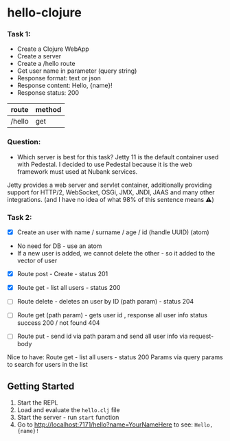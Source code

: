 # hello-clojure

### Task 1:
- Create a Clojure WebApp
- Create a server
- Create a /hello route
- Get user name in parameter (query string)
- Response format: text or json 
- Response content: Hello, {name}! 
- Response status: 200

| route  | method | 
|--------|--------|
| /hello | get    | 

### Question:

- Which server is best for this task?
Jetty 11 is the default container used with Pedestal. I decided to use Pedestal because it is the web framework must used at Nubank services.

Jetty provides a web server and servlet container, additionally providing support for HTTP/2, WebSocket, OSGi, JMX, JNDI, JAAS and many other integrations. (and I have no idea of what 98% of this sentence means ⚠️)


### Task 2:

- [x] Create an user with name / surname / age / id (handle UUID)
(atom)
- No need for DB - use an atom
- If a new user is added, we cannot delete the other - so it added to the vector of user

- [x] Route post - Create - status 201
- [x] Route get - list all users - status 200
- [ ] Route delete - deletes an user by ID (path param) - status 204
- [ ] Route get (path param) - gets user id , response all user info
status success 200 / not found 404
- [ ] Route put - send id via path param and send all user info via request-body


Nice to have:
Route get - list all users - status 200
Params via query params to search for users in the list 

## Getting Started

1. Start the REPL
2. Load and evaluate the `hello.clj` file
3. Start the server - run `start` function
4. Go to [http://localhost:7171/hello?name=YourNameHere](http://localhost:7171/hello?name=Carol) to see: `Hello, {name}!`



